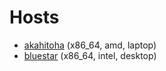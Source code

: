 # Hosts

- [akahitoha](./akahitoha/) (x86_64, amd, laptop)
- [bluestar](./bluestar/) (x86_64, intel, desktop)
